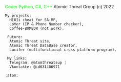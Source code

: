 <html>
  <body>
    <font color = #00FF00 > Coder Python, C#, C++ </font>
    Atomic Threat Group (c) 2022

    My projects:
      H[0]i cheat for SA:MP,
      LoVer (IP & Phone Number checker),
      Coffee-B0MB3R (not work).

     Future:
      Atomic Threat site,
      Atomic Threat DataBase creator,
      Lucifer (multifunctional cross-platform program).

     My links:
      Telegram: @atomthreatsup |
      Vkontakte: @id631406971

    :atom:
  <bode>
</html>
